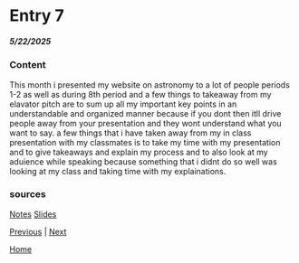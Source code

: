 # Entry 7
##### 5/22/2025

### Content
This month i presented my website on astronomy to a lot of people periods 1-2 as well as during 8th period and a few things to takeaway from my elavator pitch are to sum up all my important key points in an understandable and organized manner because if you dont then itll drive people away from your presentation and they wont understand what you want to say. a few things that i have taken away from my in class presentation with my classmates is to take my time with my presentation and to give takeaways and explain my process and to also look at my aduience while speaking because something that i didnt do so well was looking at my class and taking time with my explainations.

### sources
[Notes](https://docs.google.com/document/d/1XJT8S4hfZrOqRuJE77YyxdEcT-xpe8Qa5nfXv4lj0fY/edit?tab=t.0)
[Slides](https://docs.google.com/presentation/d/1Eu_DoB1AtDPFwreffgCnQiWNX0naKR0-EA5ZpFzbfHo/edit?slide=id.p#slide=id.p)


[Previous](entry06.md) | [Next](entry08.md)

[Home](../README.md)
